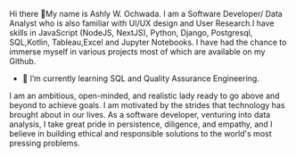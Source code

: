 Hi there 👋My name is Ashly W. Ochwada. I am a Software Developer/ Data Analyst who is also familiar with UI/UX design and User Research.I have skills in JavaScript (NodeJS, NextJS), Python, Django, Postgresql, SQL,Kotlin, Tableau,Excel and Jupyter Notebooks. I have had the chance to immerse myself in various projects most of which are available on my Github.

- 🌱 I’m currently learning SQL and Quality Assurance Engineering.


I am an ambitious, open-minded, and realistic lady ready to go above and beyond to achieve goals. I am motivated by the strides that technology has brought about in our lives. As a software developer, venturing into data analysis, I take great pride in persistence, diligence, and empathy, and I believe in building ethical and responsible solutions to the world's most pressing problems.
